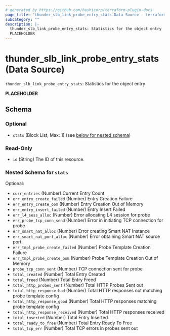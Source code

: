 ```yaml
---
# generated by https://github.com/hashicorp/terraform-plugin-docs
page_title: "thunder_slb_link_probe_entry_stats Data Source - terraform-provider-thunder"
subcategory: ""
description: |-
  thunder_slb_link_probe_entry_stats: Statistics for the object entry
  PLACEHOLDER
---
```


# thunder_slb_link_probe_entry_stats (Data Source)

`thunder_slb_link_probe_entry_stats`: Statistics for the object entry

__PLACEHOLDER__



<!-- schema generated by tfplugindocs -->
## Schema

### Optional

- `stats` (Block List, Max: 1) (see [below for nested schema](#nestedblock--stats))

### Read-Only

- `id` (String) The ID of this resource.

<a id="nestedblock--stats"></a>
### Nested Schema for `stats`

Optional:

- `curr_entries` (Number) Current Entry Count
- `err_entry_create_failed` (Number) Entry Creation Failure
- `err_entry_create_oom` (Number) Entry Creation Out of Memory
- `err_entry_insert_failed` (Number) Entry Insert Failed
- `err_l4_sess_alloc` (Number) Error allocating L4 session for probe
- `err_probe_tcp_conn_send` (Number) Error in initiating TCP connection for probe
- `err_smart_nat_alloc` (Number) Error creating Smart NAT Instance
- `err_smart_nat_port_alloc` (Number) Error obtaining Smart NAT source port
- `err_tmpl_probe_create_failed` (Number) Probe Template Creation Failure
- `err_tmpl_probe_create_oom` (Number) Probe Template Creation Out of Memory
- `probe_tcp_conn_sent` (Number) TCP connection sent for probe
- `total_created` (Number) Total Entry Created
- `total_freed` (Number) Total Entry Freed
- `total_http_probes_sent` (Number) Total HTTP Probes Sent out
- `total_http_response_bad` (Number) Total HTTP responses not matching probe template config
- `total_http_response_good` (Number) Total HTTP responses matching probe template config
- `total_http_response_received` (Number) Total HTTP responses received
- `total_inserted` (Number) Total Entry Inserted
- `total_ready_to_free` (Number) Total Entry Ready To Free
- `total_tcp_err` (Number) Total TCP errors in probes sent out


